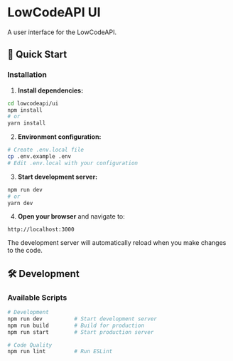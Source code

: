 # LowCodeAPI UI

A user interface for the LowCodeAPI.

## 🚀 Quick Start

### Installation

1. **Install dependencies:**
```bash
cd lowcodeapi/ui
npm install
# or
yarn install
```

2. **Environment configuration:**
```bash
# Create .env.local file
cp .env.example .env
# Edit .env.local with your configuration
```

3. **Start development server:**
```bash
npm run dev
# or
yarn dev
```

4. **Open your browser** and navigate to:
```
http://localhost:3000
```

The development server will automatically reload when you make changes to the code.

## 🛠️ Development

### Available Scripts

```bash
# Development
npm run dev          # Start development server
npm run build        # Build for production
npm run start        # Start production server

# Code Quality
npm run lint         # Run ESLint
```
